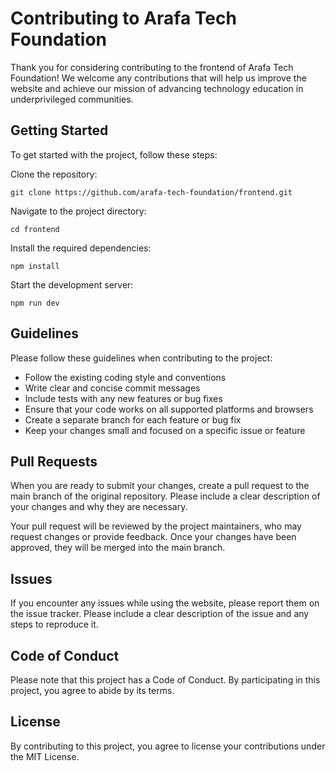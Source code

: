 # Contributing to Arafa Tech Foundation

Thank you for considering contributing to the frontend of Arafa Tech Foundation!
We welcome any contributions that will help us improve the website and achieve
our mission of advancing technology education in underprivileged communities.

## Getting Started

To get started with the project, follow these steps:

Clone the repository:

`git clone https://github.com/arafa-tech-foundation/frontend.git`

Navigate to the project directory:

`cd frontend`

Install the required dependencies:

`npm install`

Start the development server:

`npm run dev`

## Guidelines

Please follow these guidelines when contributing to the project:

- Follow the existing coding style and conventions
- Write clear and concise commit messages
- Include tests with any new features or bug fixes
- Ensure that your code works on all supported platforms and browsers
- Create a separate branch for each feature or bug fix
- Keep your changes small and focused on a specific issue or feature

## Pull Requests

When you are ready to submit your changes, create a pull request to the main
branch of the original repository. Please include a clear description of your
changes and why they are necessary.

Your pull request will be reviewed by the project maintainers, who may request
changes or provide feedback. Once your changes have been approved, they will be
merged into the main branch.

## Issues

If you encounter any issues while using the website, please report them on the
issue tracker. Please include a clear description of the issue and any steps to
reproduce it.

## Code of Conduct

Please note that this project has a Code of Conduct. By participating in this
project, you agree to abide by its terms.

## License

By contributing to this project, you agree to license your contributions under
the MIT License.
